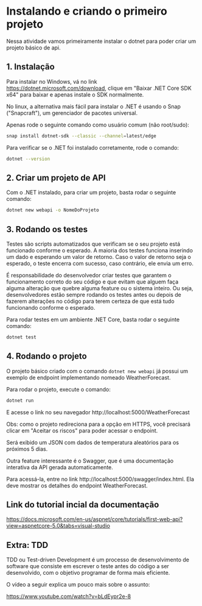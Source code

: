 # Instalando e criando o primeiro projeto

Nessa atividade vamos primeiramente instalar o dotnet para poder criar um projeto básico de api.

## 1. Instalação

Para instalar no Windows, vá no link https://dotnet.microsoft.com/download, clique em "Baixar .NET Core SDK x64" para baixar e apenas instale o SDK normalmente.

No linux, a alternativa mais fácil para instalar o .NET é usando o Snap ("Snapcraft"), um gerenciador de pacotes universal.

Apenas rode o seguinte comando como usuário comum (não root/sudo):

```sh
snap install dotnet-sdk --classic --channel=latest/edge
```

Para verificar se o .NET foi instalado corretamente, rode o comando:

```sh
dotnet --version
```

## 2. Criar um projeto de API

Com o .NET instalado, para criar um projeto, basta rodar o seguinte comando:

```sh
dotnet new webapi -o NomeDoProjeto
```

## 3. Rodando os testes

Testes são scripts automatizados que verificam se o seu projeto está funcionado conforme o esperado. A maioria dos testes funciona inserindo um dado e esperando um valor de retorno. Caso o valor de retorno seja o esperado, o teste encerra com sucesso, caso contrário, ele envia um erro.

É responsabilidade do desenvolvedor criar testes que garantem o funcionamento correto do seu código e que evitam que alguem faça alguma alteração que quebre alguma feature ou o sistema inteiro. Ou seja, desenvolvedores estão sempre rodando os testes antes ou depois de fazerem alterações no código para terem certeza de que está tudo funcionando conforme o esperado.

Para rodar testes em um ambiente .NET Core, basta rodar o seguinte comando:

```sh
dotnet test
```

## 4. Rodando o projeto

O projeto básico criado com o comando `dotnet new webapi` já possui um exemplo de endpoint implementando nomeado WeatherForecast.

Para rodar o projeto, execute o comando:

```sh
dotnet run
```

E acesse o link no seu navegador http://localhost:5000/WeatherForecast

Obs: como o projeto redireciona para a opção em HTTPS, você precisará clicar em "Aceitar os riscos" para poder acessar o endpoint.

Será exibido um JSON com dados de temperatura aleatórios para os próximos 5 dias.

Outra feature interessante é o Swagger, que é uma documentação interativa da API gerada automaticamente.

Para acessá-la, entre no link http://localhost:5000/swagger/index.html. Ela deve mostrar os detalhes do endpoint WeatherForecast.

## Link do tutorial incial da documentação

https://docs.microsoft.com/en-us/aspnet/core/tutorials/first-web-api?view=aspnetcore-5.0&tabs=visual-studio

## Extra: TDD

TDD ou Test-driven Development é um processo de desenvolvimento de software que consiste em escrever o teste antes do código a ser desenvolvido, com o objetivo programar de forma mais eficiente.

O vídeo a seguir explica um pouco mais sobre o assunto:

https://www.youtube.com/watch?v=bLdEypr2e-8
